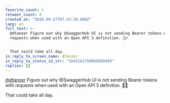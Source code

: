```yaml
---
favorite_count: 1
retweet_count: 0
created_at: "2018-09-27T07:43:39.000Z"
lang: en
full_text: >-
  @dtanzer Figure out why @SwaggerHub UI is not sending Bearer tokens with
  requests when used with an Open API 3 definition. 🤷‍♂️


  That could take all day.
in_reply_to_screen_name: dtanzer
in_reply_to_status_id_str: "1045161769868689409"
replies: []
---
```


[@dtanzer](https://twitter.com/dtanzer) Figure out why @SwaggerHub UI is not
sending Bearer tokens with requests when used with an Open API 3 definition. 🤷‍♂️

That could take all day.
